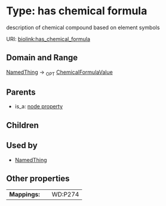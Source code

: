 
# Type: has chemical formula


description of chemical compound based on element symbols

URI: [biolink:has_chemical_formula](https://w3id.org/biolink/vocab/has_chemical_formula)


## Domain and Range

[NamedThing](NamedThing.md) ->  <sub>OPT</sub> [ChemicalFormulaValue](type/ChemicalFormulaValue.md)

## Parents

 *  is_a: [node property](node_property.md)

## Children


## Used by

 * [NamedThing](NamedThing.md)

## Other properties

|  |  |  |
| --- | --- | --- |
| **Mappings:** | | WD:P274 |

